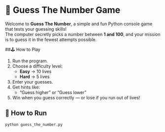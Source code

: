 # 🎯 Guess The Number Game

Welcome to **Guess The Number**, a simple and fun Python console game that tests your guessing skills!  
The computer secretly picks a number between **1 and 100**, and your mission is to guess it in the fewest attempts possible.

##🕹️ How to Play
1. Run the program.
2. Choose a difficulty level:
   - **Easy** → 10 lives  
   - **Hard** → 5 lives
3. Enter your guesses.
4. Get hints like:
   - “Guess higher” or “Guess lower”
5. Win when you guess correctly — or lose if you run out of lives!


## 🚀 How to Run
```bash
python guess_the_number.py
